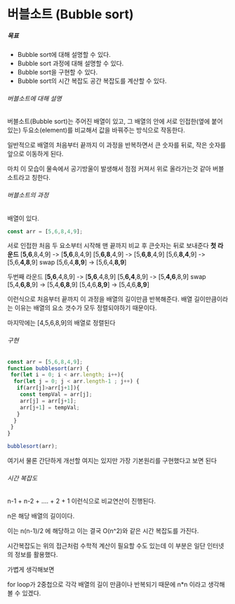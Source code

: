 # 버블소트 (Bubble sort)

##### 목표
- Bubble sort에 대해 설명할 수 있다.
- Bubble sort 과정에 대해 설명할 수 있다.
- Bubble sort을 구현할 수 있다.
- Bubble sort의 시간 복잡도 공간 복잡도를 계산할 수 있다.

###### 버블소트에 대해 설명
버블소트(Bubble sort)는 주어진 배열이 있고, 그 배열의 안에 서로 인접한(옆에 붙어있는) 두요소(element)를 비교해서 값을 바꿔주는 방식으로 작동한다.

일반적으로 배열의 처음부터 끝까지 이 과정을 반복하면서 큰 숫자를 뒤로, 작은 숫자를 앞으로 이동하게 된다.

마치 이 모습이 물속에서 공기방울이 발생해서 점점 커져서 위로 올라가는것 같아 버블소트라고 칭한다.

###### 버블소트의 과정
배열이 있다.
```js
const arr = [5,6,8,4,9];
```
서로 인접한 처음 두 요소부터 시작해 맨 끝까지 비교 후 큰숫자는 뒤로 보내준다
**첫 라운드**
[**5,6**,8,4,9] -> [**5,6**,8,4,9]
[5,**6,8**,4,9] -> [5,**6,8**,4,9]
[5,6,**8,4**,9] -> [5,6,**4,8**,9] swap
[5,6,4,**8,9**] -> [5,6,4,**8,9**]

두번째 라운드
[**5,6**,4,8,9] -> [**5,6**,4,8,9]
[5,**6,4**,8,9] -> [5,**4,6**,8,9] swap
[5,4,**6,8**,9] -> [5,4,**6,8**,9]
[5,4,6,**8,9**] -> [5,4,6,**8,9**]

이런식으로 처음부터 끝까지 이 과정을 배열의 길이만큼 반복해준다. 배열 길이만큼이라는 이유는 배열의 요소 갯수가 모두 정렬되야하기 때문이다.

마지막에는
[4,5,6,8,9]의 배열로 정렬된다

###### 구현
```js
const arr = [5,6,8,4,9];
function bubblesort(arr) {
 for(let i = 0; i < arr.length; i++){
  for(let j = 0; j < arr.length-1 ; j++) {
   if(arr[j]>arr[j+1]){
    const tempVal = arr[j];
    arr[j] = arr[j+1];
    arr[j+1] = tempVal;
   }
  }
 }
}

bubblesort(arr);
```

여기서 물론 간단하게 개선할 여지는 있지만 가장 기본원리를 구현했다고 보면 된다

###### 시간 복잡도

n-1 + n-2 + .... + 2 + 1
이런식으로 비교연산이 진행된다.

n은 해당 배열의 길이이다.

이는 n(n-1)/2 에 해당하고 이는 결국 O(n^2)와 같은 시간 복잡도를 가진다.

시간복잡도는 위의 접근처럼 수학적 계산이 필요할 수도 있는데 이 부분은 일단 인터넷의 정보를 활용했다.


가볍게 생각해보면

for loop가 2중첩으로 각각 배열의 길이 만큼이나 반복되기 때문에 n*n 이라고 생각해볼 수 있겠다.

